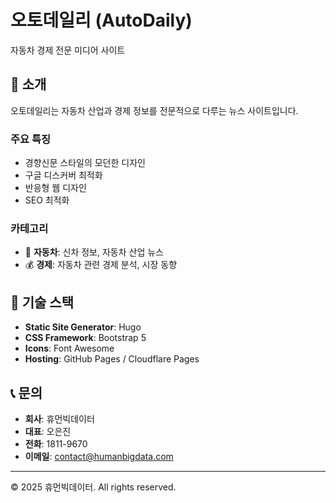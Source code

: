 # 오토데일리 (AutoDaily)

자동차 경제 전문 미디어 사이트

## 🚗 소개

오토데일리는 자동차 산업과 경제 정보를 전문적으로 다루는 뉴스 사이트입니다.

### 주요 특징
- 경향신문 스타일의 모던한 디자인
- 구글 디스커버 최적화
- 반응형 웹 디자인
- SEO 최적화

### 카테고리
- 🚗 **자동차**: 신차 정보, 자동차 산업 뉴스
- 💰 **경제**: 자동차 관련 경제 분석, 시장 동향

## 🔧 기술 스택

- **Static Site Generator**: Hugo
- **CSS Framework**: Bootstrap 5
- **Icons**: Font Awesome
- **Hosting**: GitHub Pages / Cloudflare Pages

## 📞 문의

- **회사**: 휴먼빅데이터
- **대표**: 오은진
- **전화**: 1811-9670
- **이메일**: contact@humanbigdata.com

---

© 2025 휴먼빅데이터. All rights reserved. 